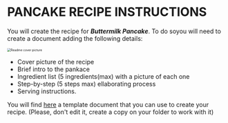 # PANCAKE RECIPE INSTRUCTIONS

You will create the recipe for _**Buttermilk Pancake**_. To do soyou will need to create a document adding the following details:

<img src="/Users/jose/Documents/arduinoGithub/musical-pancake/content/Carla-Karl/images/cover.jpeg" alt="Readme cover picture" style="zoom:50%;" />



* Cover picture of the recipe
* Brief intro to the pankace
* Ingredient list (5 ingredients(max) with a picture of each one
* Step-by-step (5 steps max) ellaborating process
* Serving instructions.

You will find  [here](https://github.com/Lenardgeorge/musical-pancake/blob/dev_pancake_recipe/content/MUSICAL_PANCAKE_RECIPE%20.md) a template document that you can use to create your recipe. (Please, don't edit it, create a copy on your folder to work with it)

